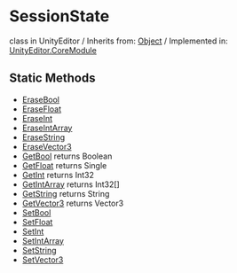 # SessionState
class in UnityEditor
 / Inherits from: <a href="https://docs.unity3d.com/6000.1/Documentation/ScriptReference/Object.html">Object</a> / Implemented in: <a href="https://docs.unity3d.com/6000.1/Documentation/ScriptReference/UnityEditor.CoreModule.html">UnityEditor.CoreModule</a>

## Static Methods
- <a href="https://docs.unity3d.com/6000.1/Documentation/ScriptReference/SessionState.EraseBool.html">EraseBool</a>
- <a href="https://docs.unity3d.com/6000.1/Documentation/ScriptReference/SessionState.EraseFloat.html">EraseFloat</a>
- <a href="https://docs.unity3d.com/6000.1/Documentation/ScriptReference/SessionState.EraseInt.html">EraseInt</a>
- <a href="https://docs.unity3d.com/6000.1/Documentation/ScriptReference/SessionState.EraseIntArray.html">EraseIntArray</a>
- <a href="https://docs.unity3d.com/6000.1/Documentation/ScriptReference/SessionState.EraseString.html">EraseString</a>
- <a href="https://docs.unity3d.com/6000.1/Documentation/ScriptReference/SessionState.EraseVector3.html">EraseVector3</a>
- <a href="https://docs.unity3d.com/6000.1/Documentation/ScriptReference/SessionState.GetBool.html">GetBool</a> returns Boolean
- <a href="https://docs.unity3d.com/6000.1/Documentation/ScriptReference/SessionState.GetFloat.html">GetFloat</a> returns Single
- <a href="https://docs.unity3d.com/6000.1/Documentation/ScriptReference/SessionState.GetInt.html">GetInt</a> returns Int32
- <a href="https://docs.unity3d.com/6000.1/Documentation/ScriptReference/SessionState.GetIntArray.html">GetIntArray</a> returns Int32[]
- <a href="https://docs.unity3d.com/6000.1/Documentation/ScriptReference/SessionState.GetString.html">GetString</a> returns String
- <a href="https://docs.unity3d.com/6000.1/Documentation/ScriptReference/SessionState.GetVector3.html">GetVector3</a> returns Vector3
- <a href="https://docs.unity3d.com/6000.1/Documentation/ScriptReference/SessionState.SetBool.html">SetBool</a>
- <a href="https://docs.unity3d.com/6000.1/Documentation/ScriptReference/SessionState.SetFloat.html">SetFloat</a>
- <a href="https://docs.unity3d.com/6000.1/Documentation/ScriptReference/SessionState.SetInt.html">SetInt</a>
- <a href="https://docs.unity3d.com/6000.1/Documentation/ScriptReference/SessionState.SetIntArray.html">SetIntArray</a>
- <a href="https://docs.unity3d.com/6000.1/Documentation/ScriptReference/SessionState.SetString.html">SetString</a>
- <a href="https://docs.unity3d.com/6000.1/Documentation/ScriptReference/SessionState.SetVector3.html">SetVector3</a>
